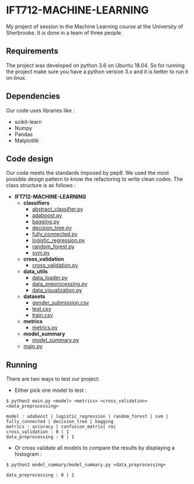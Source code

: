 # IFT712-MACHINE-LEARNING

My project of session in the Machine Learning course at the University of Sherbrooke. It is done in a team of three people.


## Requirements

The project was developed on python 3.6 on Ubuntu 18.04. So for running the project make sure you have a python version 3.x and it is better to run it on linux.

## Dependencies

Our code uses libraries like :
* scikit-learn
* Numpy
* Pandas
* Matplotlib

## Code design

Our code meets the standards imposed by pep8. We used the most possible design pattern to know the refactoring to write clean codes. The class structure is as follows :

- __IFT712\-MACHINE\-LEARNING__
   - __classifiers__
     - [abstract\_classifier.py](classifiers/abstract_classifier.py)
     - [adaboost.py](classifiers/adaboost.py)
     - [bagging.py](classifiers/bagging.py)
     - [decision\_tree.py](classifiers/decision_tree.py)
     - [fully\_connected.py](classifiers/fully_connected.py)
     - [logistic\_regression.py](classifiers/logistic_regression.py)
     - [random\_forest.py](classifiers/random_forest.py)
     - [svm.py](classifiers/svm.py)
   - __cross\_validation__
     - [cross\_validation.py](cross_validation/cross_validation.py)
   - __data\_utils__
     - [data\_loader.py](data_utils/data_loader.py)
     - [data\_preprocessing.py](data_utils/data_preprocessing.py)
     - [data\_visualization.py](data_utils/data_visualization.py)
   - __datasets__
     - [gender\_submission.csv](datasets/gender_submission.csv)
     - [test.csv](datasets/test.csv)
     - [train.csv](datasets/train.csv)
   - __metrics__
     - [metrics.py](metrics/metrics.py)
   - __model\_summary__
     - [model\_summary.py](model_summary/model_summary.py)
   - [main.py](main.py)


## Running

There are two ways to test our project:

* Either pick one model to test :

```console
$ python3 main.py <model> <metrics> <cross_validation> <data_preprocessing>

model : adaboost | logistic_regression | random_forest | svm | fully_connected | decision_tree | bagging
metrics : accuracy | confusion_matrix| roc
cross_validation : 0 | 1
data_preprocessing : 0 | 1
```
* Or cross validate all models to compare the results by displaying a histogram :

```console
$ python3 model_summary/model_summary.py <data_preprocessing>

data_preprocessing : 0 | 1
```
